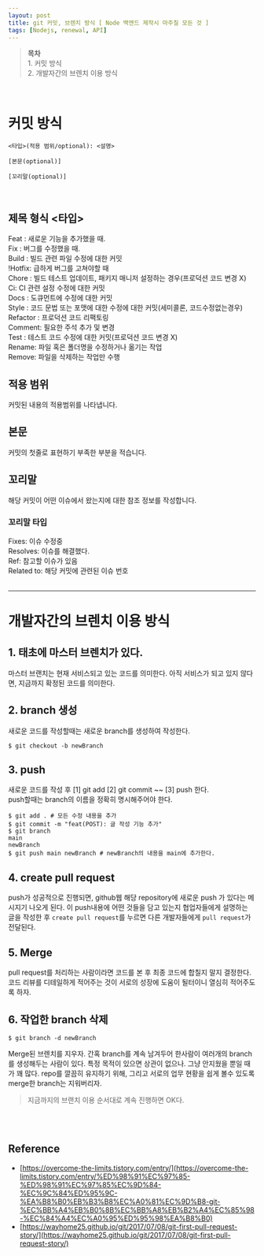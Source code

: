 ```yaml
---
layout: post
title: git 커밋, 브렌치 방식 [ Node 백엔드 제작시 마주칠 모든 것 ]
tags: [Nodejs, renewal, API]
---
```

> **목차**<br>1. 커밋 방식<br>2. 개발자간의 브렌치 이용 방식 

<br>

# **커밋 방식**

```
<타입>(적용 범위/optional): <설명>

[본문(optional)]

[꼬리말(optional)]
```

<br>

## 제목 형식 <타입>

Feat : 새로운 기능을 추가했을 때.<br>
Fix : 버그를 수정했을 때.<br>
Build : 빌드 관련 파일 수정에 대한 커밋<br>
!Hotfix: 급하게 버그를 고쳐야할 때<br>
Chore : 빌드 테스트 업데이트, 패키지 매니저 설정하는 경우(프로덕션 코드 변경 X)<br>
Ci: CI 관련 설정 수정에 대한 커밋<br>
Docs : 도큐먼트에 수정에 대한 커밋<br>
Style : 코드 문법 또는 포맷에 대한 수정에 대한 커밋(세미콜론, 코드수정없는경우)<br>
Refactor : 프로덕션 코드 리팩토링<br>
Comment: 필요한 주석 추가 및 변경<br>
Test : 테스트 코드 수정에 대한 커밋(프로덕션 코드 변경 X)<br>
Rename: 파일 혹은 폴더명을 수정하거나 옮기는 작업<br>
Remove: 파일을 삭제하는 작업만 수행<br>

## 적용 범위

커밋된 내용의 적용범위를 나타냅니다.

## 본문

커밋의 첫줄로 표현하기 부족한 부분을 적습니다.

## 꼬리말

해당 커밋이 어떤 이슈에서 왔는지에 대한 참조 정보를 작성합니다.

### 꼬리말 타입

Fixes: 이슈 수정중<br>
Resolves: 이슈를 해결했다.<br>
Ref: 참고할 이슈가 있음<br>
Related to: 해당 커밋에 관련된 이슈 번호
<br>
<br>

-----

# 개발자간의 브렌치 이용 방식

## 1. 태초에 마스터 브렌치가 있다.
마스터 브랜치는 현재 서비스되고 있는 코드를 의미한다. 
아직 서비스가 되고 있지 않다면, 지금까지 확정된 코드를 의미한다.

## 2. branch 생성
새로운 코드를 작성할때는 새로운 branch를 생성하여 작성한다.

```console
$ git checkout -b newBranch
```
## 3. push
새로운 코드를 작성 후 [1] git add [2] git commit ~~ [3] push 한다.<br>
push할때는 branch의 이름을 정확히 명시해주어야 한다.
```console
$ git add . # 모든 수정 내용을 추가
$ git commit -m "feat(POST): 글 작성 기능 추가"
$ git branch 
main
newBranch
$ git push main newBranch # newBranch의 내용을 main에 추가한다.
```
## 4. create pull request
push가 성공적으로 진행되면, github웹 해당 repository에 새로운 push 가 있다는 메시지기 나오게 된다.
이 push내용에 어떤 것들을 담고 있는지 협업자들에게 설명하는 글을 작성한 후 `create pull request`를 누르면 다른 개발자들에게 `pull request`가 전달된다.

## 5. Merge
pull request를 처리하는 사람이라면 코드를 본 후 최종 코드에 합칠지 말지 결정한다.
코드 리뷰를 디테일하게 적어주는 것이 서로의 성장에 도움이 될터이니 열심히 적어주도록 하자.

## 6. 작업한 branch 삭제
```console
$ git branch -d newBranch
```
Merge된 브렌치를 지우자. 간혹 branch를 계속 남겨두어 한사람이 여러개의 branch를 생성해두는 사람이 있다. 특정 목적이 있으면 상관이 없으나. 그냥 안지웠을 뿐일 때가 꽤 많다. repo를 깔끔히 유지하기 위해, 그리고 서로의 업무 현황을 쉽게 볼수 있도록 merge한 branch는 지워버리자.

> 지금까지의 브랜치 이용 순서대로 계속 진행하면 OK다.

<br><br>

## Reference

- [https://overcome-the-limits.tistory.com/entry/](https://overcome-the-limits.tistory.com/entry/%ED%98%91%EC%97%85-%ED%98%91%EC%97%85%EC%9D%84-%EC%9C%84%ED%95%9C-%EA%B8%B0%EB%B3%B8%EC%A0%81%EC%9D%B8-git-%EC%BB%A4%EB%B0%8B%EC%BB%A8%EB%B2%A4%EC%85%98-%EC%84%A4%EC%A0%95%ED%95%98%EA%B8%B0)
- [https://wayhome25.github.io/git/2017/07/08/git-first-pull-request-story/](https://wayhome25.github.io/git/2017/07/08/git-first-pull-request-story/)